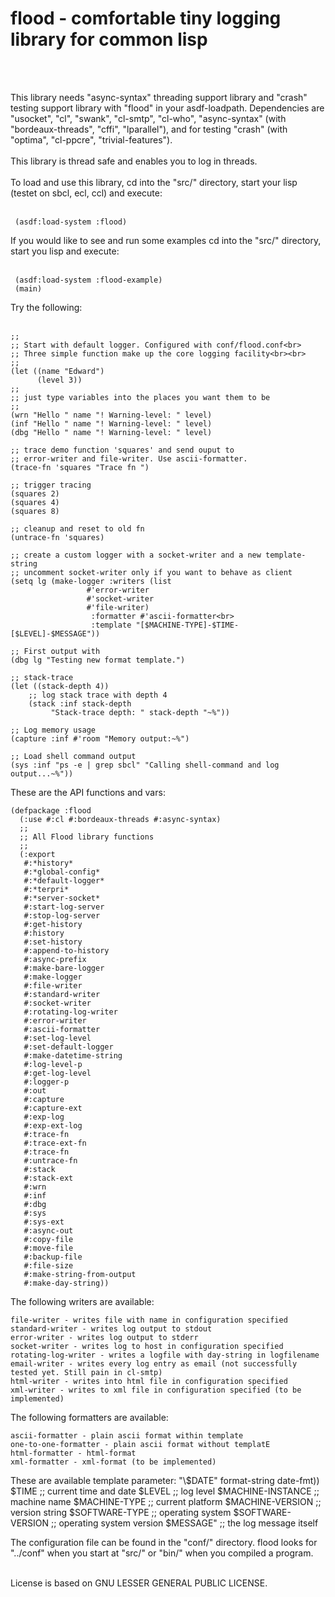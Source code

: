  <h1>flood - comfortable tiny logging library for common lisp</h1><br><br>
 
 This library needs "async-syntax" threading support library and "crash" testing support library with "flood" in your asdf-loadpath. Dependencies are "usocket", "cl", "swank", "cl-smtp", "cl-who", "async-syntax" (with "bordeaux-threads", "cffi", "lparallel"), and for testing "crash" (with "optima", "cl-ppcre", "trivial-features"). <br><br>
 This library is thread safe and enables you to log in threads.<br><br>
 To load and use this library, cd into the "src/" directory, start your lisp (testet on sbcl, ecl, ccl)
 and execute:<br><br>
 
	 (asdf:load-system :flood)
 
 If you would like to see and run some examples cd into the "src/" directory, start you lisp and execute:<br><br>
 
	 (asdf:load-system :flood-example)
	 (main)

 Try the following:<br><br>
 
	;;
	;; Start with default logger. Configured with conf/flood.conf<br>
	;; Three simple function make up the core logging facility<br><br>
	;;
	(let ((name "Edward")
	      (level 3))
	;;
	;; just type variables into the places you want them to be
	;;
	(wrn "Hello " name "! Warning-level: " level)
	(inf "Hello " name "! Warning-level: " level)
	(dbg "Hello " name "! Warning-level: " level)

	;; trace demo function 'squares' and send ouput to 
	;; error-writer and file-writer. Use ascii-formatter.
	(trace-fn 'squares "Trace fn ")

	;; trigger tracing
	(squares 2)
	(squares 4)
	(squares 8)

	;; cleanup and reset to old fn
	(untrace-fn 'squares)
  
 	;; create a custom logger with a socket-writer and a new template-string
	;; uncomment socket-writer only if you want to behave as client
	(setq lg (make-logger :writers (list 
					 #'error-writer 
					 #'socket-writer
					 #'file-writer)
					  :formatter #'ascii-formatter<br>
					  :template "[$MACHINE-TYPE]-$TIME-[$LEVEL]-$MESSAGE"))
              
    ;; First output with
    (dbg lg "Testing new format template.")

    ;; stack-trace
    (let ((stack-depth 4))
        ;; log stack trace with depth 4
        (stack :inf stack-depth 
             "Stack-trace depth: " stack-depth "~%"))

    ;; Log memory usage
    (capture :inf #'room "Memory output:~%")

    ;; Load shell command output
    (sys :inf "ps -e | grep sbcl" "Calling shell-command and log output...~%"))

These are the API functions and vars:

	(defpackage :flood
	  (:use #:cl #:bordeaux-threads #:async-syntax)
	  ;;
	  ;; All Flood library functions
	  ;;
	  (:export
	   #:*history*
	   #:*global-config*
	   #:*default-logger*
	   #:*terpri*
	   #:*server-socket*
	   #:start-log-server
	   #:stop-log-server
	   #:get-history
	   #:history
	   #:set-history
	   #:append-to-history
	   #:async-prefix
	   #:make-bare-logger
	   #:make-logger
	   #:file-writer
	   #:standard-writer
	   #:socket-writer 
	   #:rotating-log-writer
	   #:error-writer
	   #:ascii-formatter
	   #:set-log-level
	   #:set-default-logger
	   #:make-datetime-string
	   #:log-level-p
	   #:get-log-level
	   #:logger-p
	   #:out
	   #:capture
	   #:capture-ext
	   #:exp-log
	   #:exp-ext-log
	   #:trace-fn
	   #:trace-ext-fn
	   #:trace-fn
	   #:untrace-fn
	   #:stack
	   #:stack-ext
	   #:wrn
	   #:inf
	   #:dbg
	   #:sys
	   #:sys-ext
	   #:async-out
	   #:copy-file
	   #:move-file
	   #:backup-file
	   #:file-size
	   #:make-string-from-output
	   #:make-day-string))

The following writers are available: 

	file-writer - writes file with name in configuration specified
	standard-writer - writes log output to stdout
	error-writer - writes log output to stderr
	socket-writer - writes log to host in configuration specified 
	rotating-log-writer - writes a logfile with day-string in logfilename
	email-writer - writes every log entry as email (not successfully tested yet. Still pain in cl-smtp)
	html-writer - writes into html file in configuration specified
	xml-writer - writes to xml file in configuration specified (to be implemented)
	   
The following formatters are available:

	ascii-formatter - plain ascii format within template
	one-to-one-formatter - plain ascii format without templatE
	html-formatter - html-format
 	xml-formatter - xml-format (to be implemented)
	 
These are available template parameter:
 "\\$DATE" format-string date-fmt))
	  $TIME			;; current time and date
	  $LEVEL		;; log level
	  $MACHINE-INSTANCE	;; machine name
	  $MACHINE-TYPE		;; current platform
	  $MACHINE-VERSION	;; version string
	  $SOFTWARE-TYPE	;; operating system 
	  $SOFTWARE-VERSION	;; operating system version
	  $MESSAGE"		;; the log message itself
	  
 The configuration file can be found in the "conf/" directory. flood looks for "../conf" when you start at "src/" or "bin/" when you compiled a program.<br><br>
 
 License is based on GNU LESSER GENERAL PUBLIC LICENSE.<br>
 
 
 
 
